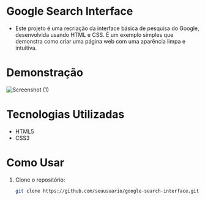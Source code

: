 # Google Search Interface
- Este projeto é uma recriação da interface básica de pesquisa do Google, desenvolvida usando HTML e CSS. É um exemplo simples que demonstra como criar uma página web com uma aparência limpa e intuitiva.

# Demonstração
![Screenshot (1)](https://github.com/user-attachments/assets/175cfc06-d641-451b-9ad1-d450fffeb8d6)

# Tecnologias Utilizadas
- HTML5
- CSS3

# Como Usar
1. Clone o repositório:
   ```bash
   git clone https://github.com/seuusuario/google-search-interface.git
